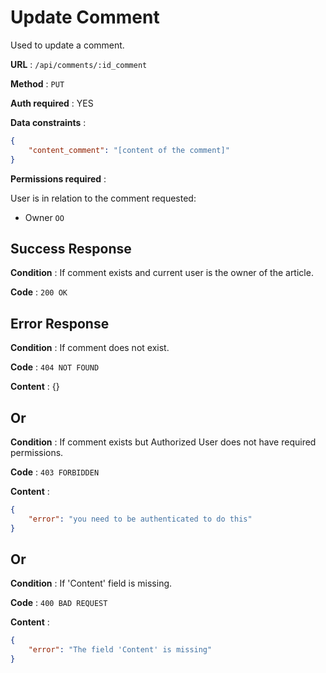 # Update Comment

Used to update a comment.

**URL** : `/api/comments/:id_comment`

**Method** : `PUT`

**Auth required** : YES

**Data constraints** : 

```json
{
    "content_comment": "[content of the comment]"
}
```

**Permissions required** :

User is in relation to the comment requested:

* Owner `OO`

## Success Response

**Condition** : If comment exists and current user is the owner of the article.

**Code** : `200 OK`

## Error Response

**Condition** : If comment does not exist.

**Code** : `404 NOT FOUND`

**Content** : {}

## Or

**Condition** : If comment exists but Authorized User does not have required permissions.

**Code** : `403 FORBIDDEN`

**Content** :

```json
{
    "error": "you need to be authenticated to do this"
}
```

## Or

**Condition** : If 'Content' field is missing.

**Code** : `400 BAD REQUEST`

**Content** :

```json
{
    "error": "The field 'Content' is missing"
}
```

